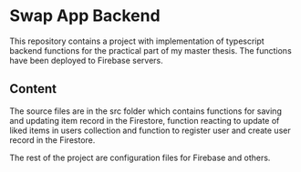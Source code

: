 # Swap App Backend

This repository contains a project with implementation of typescript backend functions for the practical part of my master thesis. The functions have been deployed to Firebase servers.

## Content
The source files are in the src folder which contains functions for saving and updating item record in the Firestore, function reacting to update of liked items in users collection and  function to register user and create user record in the Firestore.

The rest of the project are configuration files for Firebase and others.